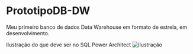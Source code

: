 # PrototipoDB-DW
Meu primeiro banco de dados Data Warehouse em formato de estrela, em desenvolvimento. 

Ilustração do que deve ser no SQL Power Architect 
![ilustração](https://github.com/DebbieMatt/PrototipoDB-DW/blob/d0a70154f0acba9d4c9aec56420c0d060612a09b/DW%20no%20SQL%20POWER%20Architet.png)

 

